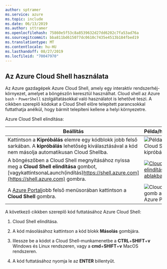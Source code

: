 ```yaml
---
author: sptramer
ms.service: azure
ms.topic: include
ms.date: 06/13/2019
ms.author: sttramer
ms.openlocfilehash: 75860e5f53c8a8539632d27dd6202c7fa53ad76a
ms.sourcegitcommit: bba811bd615077dc0610c7435e4513b184fbed19
ms.translationtype: MT
ms.contentlocale: hu-HU
ms.lasthandoff: 08/27/2019
ms.locfileid: "70047970"
---
```

## <a name="use-azure-cloud-shell"></a>Az Azure Cloud Shell használata

Az Azure gazdagépek Azure Cloud Shell, amely egy interaktív rendszerhéj-környezet, amelyet a böngészőn keresztül használhat. Cloud shell az Azure `bash` - `PowerShell` szolgáltatásokkal való használatot is lehetővé teszi. A cikkben szereplő kódokat a Cloud Shell előre telepített parancsokkal futtathatja anélkül, hogy bármit telepíteni kellene a helyi környezetre.

Azure Cloud Shell elindítása:

| Beállítás | Példa/hivatkozás |
|-----------------------------------------------|---|
| Kattintson a **Kipróbálás** elemre egy kódblokk jobb felső sarkában. A **kipróbálás** lehetőség kiválasztásával a kód nem másolja automatikusan Cloud Shellba. | ![Példa a Azure Cloud Shell kipróbálására](./media/cloud-shell-try-it/cli-try-it.png) |
| A böngészőben a Cloud Shell megnyitásához nyissa meg a **Cloud Shell elindítása** gombot, [vagykattintsonaLaunch(indítás)https://shell.azure.com](https://shell.azure.com) gombra. | [![Cloud Shell elindítása új ablakban](media/cloud-shell-try-it/launchcloudshell.png)](https://shell.azure.com) |
| A [Azure Portal](https://portal.azure.com)jobb felső menüsorában kattintson a **Cloud Shell** gombra. | ![Cloud Shell gomb a Microsoft Azure Portal-on](./media/cloud-shell-try-it/cloud-shell-menu.png) |

A következő cikkben szereplő kód futtatásához Azure Cloud Shell:

1. Cloud Shell elindítása.

1. A kód másolásához kattintson a kód blokk **Másolás** gombjára.

1. Illessze be a kódot a Cloud Shell-munkamenetbe a **CTRL**+**SHIFT**+**v** Windows és Linux rendszeren, vagy a **cmd**+**SHIFT**+**v** MacOS rendszeren.

1. A kód futtatásához nyomja le az **ENTER** billentyűt.
